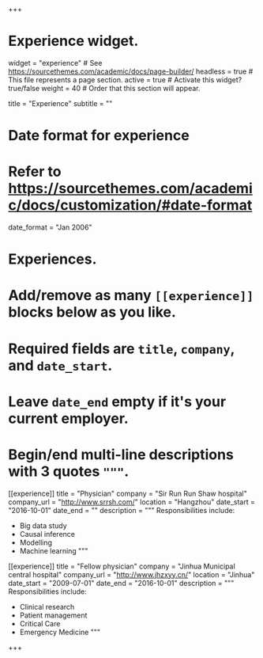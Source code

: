 +++
# Experience widget.
widget = "experience"  # See https://sourcethemes.com/academic/docs/page-builder/
headless = true  # This file represents a page section.
active = true  # Activate this widget? true/false
weight = 40  # Order that this section will appear.

title = "Experience"
subtitle = ""

# Date format for experience
#   Refer to https://sourcethemes.com/academic/docs/customization/#date-format
date_format = "Jan 2006"

# Experiences.
#   Add/remove as many `[[experience]]` blocks below as you like.
#   Required fields are `title`, `company`, and `date_start`.
#   Leave `date_end` empty if it's your current employer.
#   Begin/end multi-line descriptions with 3 quotes `"""`.
[[experience]]
  title = "Physician"
  company = "Sir Run Run Shaw hospital"
  company_url = "http://www.srrsh.com/"
  location = "Hangzhou"
  date_start = "2016-10-01"
  date_end = ""
  description = """
  Responsibilities include: 
  
  * Big data study
  * Causal inference
  * Modelling
  * Machine learning
  """

[[experience]]
  title = "Fellow physician"
  company = "Jinhua Municipal central hospital"
  company_url = "http://www.jhzxyy.cn/"
  location = "Jinhua"
  date_start = "2009-07-01"
  date_end = "2016-10-01"
  description = """
  Responsibilities include: 
  
  * Clinical research
  * Patient management
  * Critical Care
  * Emergency Medicine
  """

+++
